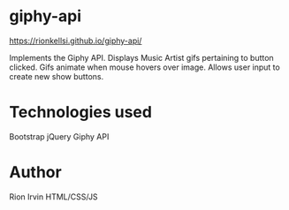 # giphy-api

https://rionkellsi.github.io/giphy-api/

Implements the Giphy API. Displays Music Artist gifs pertaining to button clicked. Gifs animate when mouse hovers over image. Allows user input to create new show buttons.

# Technologies used
Bootstrap
jQuery
Giphy API

# Author
Rion Irvin HTML/CSS/JS
